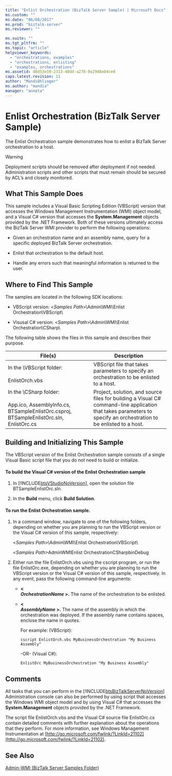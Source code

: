 ```yaml
---
title: "Enlist Orchestration (BizTalk Server Sample) | Microsoft Docs"
ms.custom: ""
ms.date: "06/08/2017"
ms.prod: "biztalk-server"
ms.reviewer: ""

ms.suite: ""
ms.tgt_pltfrm: ""
ms.topic: "article"
helpviewer_keywords: 
  - "orchestrations, examples"
  - "orchestrations, enlisting"
  - "examples, orchestrations"
ms.assetid: d8d53e59-2313-40dd-a278-0a29d8eb4ce8
caps.latest.revision: 11
author: "MandiOhlinger"
ms.author: "mandia"
manager: "anneta"
---
```

# Enlist Orchestration (BizTalk Server Sample)
The Enlist Orchestration sample demonstrates how to enlist a BizTalk Server orchestration to a host.  
  
> [!WARNING]
>  Deployment scripts should be removed after deployment if not needed. Administration scripts and other scripts that must remain should be secured by ACL’s and closely monitored.  
  
## What This Sample Does  
 This sample includes a Visual Basic Scripting Edition (VBScript) version that accesses the Windows Management Instrumentation (WMI) object model, and a Visual C# version that accesses the **System.Management** objects provided by the .NET Framework. Both of these versions ultimately access the BizTalk Server WMI provider to perform the following operations:  
  
-   Given an orchestration name and an assembly name, query for a specific deployed BizTalk Server orchestration.  
  
-   Enlist that orchestration to the default host.  
  
-   Handle any errors such that meaningful information is returned to the user.  
  
## Where to Find This Sample  
 The samples are located in the following SDK locations:  
  
-   VBScript version: \<*Samples Path*>\Admin\WMI\Enlist Orchestration\VBScript\  
  
-   Visusal C# version: \<*Samples Path*>\Admin\WMI\Enlist Orchestration\CSharp\  
  
 The following table shows the files in this sample and describes their purpose.  
  
|File(s)|Description|  
|---------------|-----------------|  
|In the \VBScript folder:<br /><br /> EnlistOrch.vbs|VBScript file that takes parameters to specify an orchestration to be enlisted to a host.|  
|In the \CSharp folder:<br /><br /> App.ico, AssemblyInfo.cs, BTSampleEnlistOrc.csproj, BTSampleEnlistOrc.sln, EnlistOrc.cs|Project, solution, and source files for building a Visual C# command-line application that takes parameters to specify an orchestration to be enlisted to a host.|  
  
## Building and Initializing This Sample  
 The VBScript version of the Enlist Orchestration sample consists of a single Visual Basic script file that you do not need to build or initialize.  
  
#### To build the Visual C# version of the Enlist Orchestration sample  
  
1.  In [!INCLUDE[btsVStudioNoVersion](../includes/btsvstudionoversion-md.md)], open the solution file BTSampleEnlistOrc.sln.  
  
2.  In the **Build** menu, click **Build Solution**.  
  
#### To run the Enlist Orchestration sample.  
  
1.  In a command window, navigate to one of the following folders, depending on whether you are planning to run the VBScript version or the Visual C# version of this sample, respectively:  
  
     \<*Samples Path*>\Admin\WMI\Enlist Orchestration\VBScript\  
  
     \<*Samples Path*>AdminWMIEnlist OrchestrationCSharpbinDebug  
  
2.  Either run the file EnlistOrch.vbs using the cscript program, or run the file EnlistOrc.exe, depending on whether you are planning to run the VBScript version or the Visual C# version of this sample, respectively. In any event, pass the following command-line arguments:  
  
    -   **\<**   
         ***OrchestrationName* >.** The name of the orchestration to be enlisted.  
  
    -   **\<**   
         ***AssemblyName* >.** The name of the assembly in which the orchestration was deployed. If the assembly name contains spaces, enclose the name in quotes.  
  
         For example: (VBScript):  
  
        ```  
        cscript EnlistOrch.vbs MyBusinessOrchestration "My Business Assembly"  
        ```  
  
         -OR- (Visual C#):  
  
        ```  
        EnlistOrc MyBusinessOrchestration "My Business Assembly"  
        ```  
  
## Comments  
 All tasks that you can perform in the [!INCLUDE[btsBizTalkServerNoVersion](../includes/btsbiztalkservernoversion-md.md)] Administration console can also be performed by using script that accesses the Windows WMI object model and by using Visual C# that accesses the **System.Management** objects provided by the .NET Framework.  
  
 The script file EnlistOrch.vbs and the Visual C# source file EnlistOrc.cs contain detailed comments with further explanation about the operations that they perform. For more information, see Windows Management Instrumentation at [http://go.microsoft.com/fwlink/?LinkId=21102](http://go.microsoft.com/fwlink/?LinkId=21102).  
  
## See Also  
 [Admin-WMI (BizTalk Server Samples Folder)](../core/admin-wmi-biztalk-server-samples-folder.md)